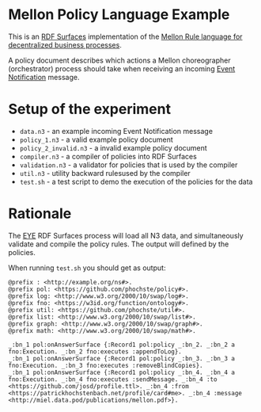 # Mellon Policy Language Example

This is an [RDF Surfaces](https://josd.github.io/surface/) implementation of the [Mellon Rule language for decentralized business processes](https://mellonscholarlycommunication.github.io/spec-rulelanguage/).

A policy document describes which actions a Mellon choreographer (orchestrator) process 
should take when receiving an incoming [Event Notification](https://www.eventnotifications.net)
message.

# Setup of the experiment

- `data.n3` - an example incoming Event Notification message
- `policy_1.n3` - a valid example policy document
- `policy_2_invalid.n3` - a invalid example policy document
- `compiler.n3` - a compiler of policies into RDF Surfaces
- `validation.n3` - a validator for policies that is used by the compiler
- `util.n3` - utility backward rulesused by the compiler
- `test.sh` - a test script to demo the execution of the policies for the data

# Rationale

The [EYE](https://github.com/josd/eyehttps://github.com/josd/eye) RDF Surfaces process will load all N3 data, and simultaneously validate and compile
the policy rules. The output will defined by the policies.

When running `test.sh` you should get as output:

```
@prefix : <http://example.org/ns#>.
@prefix pol: <https://github.com/phochste/policy#>.
@prefix log: <http://www.w3.org/2000/10/swap/log#>.
@prefix fno: <https://w3id.org/function/ontology#>.
@prefix util: <https://github.com/phochste/util#>.
@prefix list: <http://www.w3.org/2000/10/swap/list#>.
@prefix graph: <http://www.w3.org/2000/10/swap/graph#>.
@prefix math: <http://www.w3.org/2000/10/swap/math#>.

_:bn_1 pol:onAnswerSurface {:Record1 pol:policy _:bn_2. _:bn_2 a fno:Execution. _:bn_2 fno:executes :appendToLog}.
_:bn_1 pol:onAnswerSurface {:Record1 pol:policy _:bn_3. _:bn_3 a fno:Execution. _:bn_3 fno:executes :removeBlindCopies}.
_:bn_1 pol:onAnswerSurface {:Record1 pol:policy _:bn_4. _:bn_4 a fno:Execution. _:bn_4 fno:executes :sendMessage. _:bn_4 :to <https://github.com/josd/profile.ttl>. _:bn_4 :from <https://patrickhochstenbach.net/profile/card#me>. _:bn_4 :message <http://miel.data.pod/publications/mellon.pdf>}.
```
